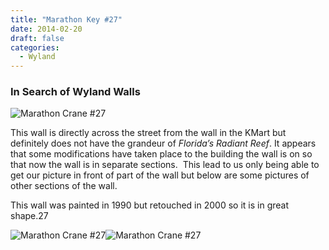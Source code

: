 ```yaml
---
title: "Marathon Key #27"
date: 2014-02-20
draft: false
categories:
  - Wyland
---
```

### In Search of Wyland Walls

![Marathon Crane #27](../images/27a-marathon_crane.jpg)


This wall is directly across the street from the wall in the KMart but definitely does not have the grandeur of _Florida’s Radiant Reef_. It appears that some modifications have taken place to the building the wall is on so that now the wall is in separate sections.  This lead to us only being able to get our picture in front of part of the wall but below are some pictures of other sections of the wall.

This wall was painted in 1990 but retouched in 2000 so it is in great shape.27

![Marathon Crane #27](../images/27b-marathon_crane.jpg)![Marathon Crane #27](../images/27c-marathon_crane.jpg)